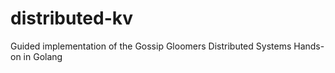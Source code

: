 # distributed-kv
Guided implementation of the Gossip Gloomers Distributed Systems Hands-on in Golang
